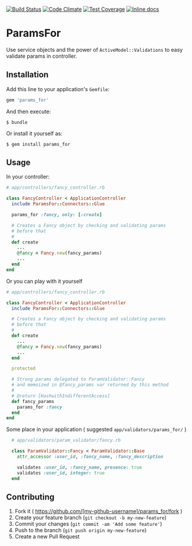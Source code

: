 [![Build
Status](https://travis-ci.org/andresbravog/params_for.svg)](https://travis-ci.org/andresbravog/params_for) [![Code Climate](https://codeclimate.com/github/andresbravog/params_for/badges/gpa.svg)](https://codeclimate.com/github/andresbravog/params_for) [![Test Coverage](https://codeclimate.com/github/andresbravog/params_for/badges/coverage.svg)](https://codeclimate.com/github/andresbravog/params_for) [![Inline docs](http://inch-ci.org/github/andresbravog/params_for.svg?branch=master)](http://inch-ci.org/github/andresbravog/params_for)

# ParamsFor

Use service objects and the power of `ActiveModel::Validations` to easy validate params in controller.

## Installation

Add this line to your application's `Gemfile`:

```ruby
gem 'params_for'
```

And then execute:

    $ bundle

Or install it yourself as:

    $ gem install params_for

## Usage

In your controller:


```Ruby
# app/controllers/fancy_controller.rb

class FancyController < ApplicationController
  include ParamsFor::Connectors::Glue

  params_for :fancy, only: [:create]

  # Creates a Fancy object by checking and validating params
  # before that
  #
  def create
    ...
    @fancy = Fancy.new(fancy_params)
    ...
  end
end
```

Or you can play with it yourself

```Ruby
# app/controllers/fancy_controller.rb

class FancyController < ApplicationController
  include ParamsFor::Connectors::Glue

  # Creates a Fancy object by checking and validating params
  # before that
  #
  def create
    ...
    @fancy = Fancy.new(fancy_params)
    ...
  end

  protected

  # Strong params delegated to ParamValidator::Fancy
  # and memoized in @fancy_params var returned by this method
  #
  # @return [HashwithIndifferentAccess]
  def fancy_params
    params_for :fancy
  end
end
```

Some place in your application ( suggested `app/validators/params_for/` )

```Ruby
  # app/validators/param_validator/fancy.rb

  class ParamValidator::Fancy < ParamValidator::Base
    attr_accessor :user_id, :fancy_name, :fancy_description

    validates :user_id, :fancy_name, presence: true
    validates :user_id, integer: true
  end
```

## Contributing

1. Fork it ( https://github.com/[my-github-username]/params_for/fork )
2. Create your feature branch (`git checkout -b my-new-feature`)
3. Commit your changes (`git commit -am 'Add some feature'`)
4. Push to the branch (`git push origin my-new-feature`)
5. Create a new Pull Request
